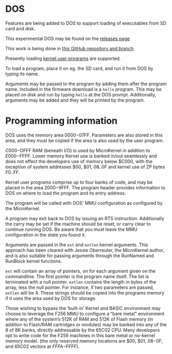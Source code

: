 # DOS
Features are being added to DOS to support loading of executables from SD card and disk.

This experimental DOS may be found on the [releases page](https://github.com/FoenixRetro/Documentation/releases).

This work is being done in [this GitHub repository and branch](https://github.com/csoren/F256_Jr_Kernel_DOS/tree/exe).

Presently loading [kernel user programs](https://github.com/ghackwrench/F256_Jr_Kernel_DOS/tree/main/kernel) are supported.

To load a program, place it on eg. the SD card, and run it from DOS by typing its name.

Arguments may be passed to the program by adding them after the program name. Included in the firmware download is a `hello` program. This may be placed on disk and run by typing `hello` at the DOS prompt. Additionally, arguments may be added and they will be printed by the program.

# Programming information

DOS uses the memory area $0000-$07FF. Parameters are also stored in this area, and they must be copied if the area is also used by the user program.

$C000-$DFFF RAM (beneath I/O) is used by MicroKernel in addition to $E000-$FFFF. Lower memory Kernel use is banked in/out seamlessly and does not effect the developers use of memory below $C000, with the exception of system addresses $00, $01, $08..$0F and kernel use of ZP bytes $F0..$FF.

Kernel user programs comprise up to four banks of code, and may be placed in the area $2000-$9FFF. The program header provides information to DOS on where to load the program and its entry address.

The program will be called with DOS' MMU configuration as configured by the MicroKernel.

A program may exit back to DOS by issuing an RTS instruction. Additionally the carry may be set if the machine should be reset, or carry clear to continue running DOS. Be aware that you must leave the MMU configuration in the state you found it.

Arguments are passed in the `ext` and `extlen` kernel arguments. This approach has been cleared with Jessie Oberreuter, the MicroKernel author, and is also suitable for passing arguments through the RunNamed and RunBlock kernel functions.

`ext` will contain an array of pointers, on for each argument given on the commandline. The first pointer is the program name itself. The list is terminated with a null pointer. `extlen` contains the length in bytes of the array, less the null pointer. For instance, if two parameters are passed, `extlen` will be 4. These strings should be copied into the programs memory if it uses the area used by DOS for storage.

Those wishing to bypass the ‘built-in’ Kernel and BASIC environment may choose to leverage the F256 MMU to configure a “bare metal” environment where any of the system’s 512K of RAM and 512K of Flash memory (in addition to Flash/RAM cartridges or modules) may be banked into any of the 8 of 8K banks, directly addressable by the 65C02 CPU.  Many developers opt to write code for the F256 machines in this bare metal or no-kernel memory model. (the only reserved memory locations are $00, $01, $08-$0F, and 65C02 vectors at $FFFA-$FFFF).
